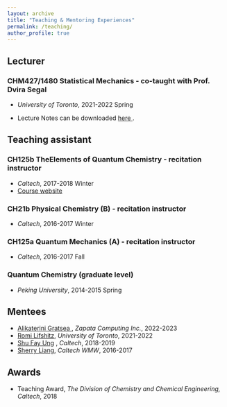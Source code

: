 ```yaml
---
layout: archive
title: "Teaching & Mentoring Experiences"
permalink: /teaching/
author_profile: true
---
```


## Lecturer 
### CHM427/1480 Statistical Mechanics - co-taught with Prof. Dvira Segal

 - *University of Toronto*, 2021-2022 Spring

 - Lecture Notes can be downloaded <a href="../files/CHM427_statistical_mechanics.pdf"> here </a>.


## Teaching assistant 
### CH125b TheElements of Quantum Chemistry - recitation instructor 

 - *Caltech*, 2017-2018 Winter
 - <a href="https://sites.google.com/view/caltech-ch125b/home"> Course website </a>

### CH21b Physical Chemistry (B) - recitation instructor 

 - *Caltech*, 2016-2017 Winter

### CH125a Quantum Mechanics (A) - recitation instructor 

 - *Caltech*, 2016-2017 Fall 

### Quantum Chemistry (graduate level)

 - *Peking University*, 2014-2015 Spring


## Mentees

* <a href="https://www.linkedin.com/in/katerina-gratsea-a42793139/?originalSubdomain=es"> Alikaterini Gratsea </a>, *Zapata Computing Inc.*, 2022-2023
* <a href="https://scholar.google.com/citations?user=z9fPNkAAAAAJ&hl=en"> Romi Lifshitz</a>, *University of Toronto*, 2021-2022
* <a href="https://www.linkedin.com/in/shufayung/"> Shu Fay Ung</a> , *Caltech*, 2018-2019
* <a href="https://www.linkedin.com/in/sherry-liang-736130125/"> Sherry Liang</a>, *Caltech WMW*, 2016-2017

## Awards

* Teaching Award, *The Division of Chemistry and Chemical Engineering, Caltech*, 2018